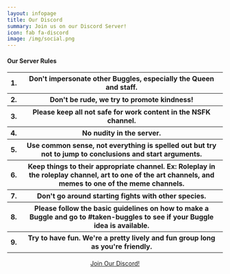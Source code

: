 ```yaml
---
layout: infopage
title: Our Discord
summary: Join us on our Discord Server!
icon: fab fa-discord
image: /img/social.png
---
```

<h4 class="text-primary">Our Server Rules</h4>
<table>
	<tbody>
		<tr>
			<th scope="row">1.</th>
			<th>Don't impersonate other Buggles, especially the Queen and staff.</th>
		</tr>
		<tr>
			<th scope="row">2.</th>
			<th>Don't be rude, we try to promote kindness!</th>
		</tr>
		<tr>
			<th scope="row">3.</th>
			<th>Please keep all not safe for work content in the NSFK channel.</th>
		</tr>
		<tr>
			<th scope="row">4.</th>
			<th>No nudity in the server.</th>
		</tr>
		<tr>
			<th scope="row">5.</th>
			<th>Use common sense, not everything is spelled out but try not to jump to 
			conclusions and start arguments.</th>
		</tr>
		<tr>
			<th scope="row">6.</th>
			<th>Keep things to their appropriate channel. Ex: Roleplay in the roleplay channel, 
			art to one of the art channels, and memes to one of the meme channels.</th>
		</tr>
		<tr>
			<th scope="row">7.</th>
			<th>Don't go around starting fights with other species.</th>
		</tr>
		<tr>
			<th scope="row">8.</th>
			<th>Please follow the basic guidelines on how to make a Buggle and go to 
			<span class="discord-tag">#taken-buggles</span> to see if your Buggle idea is available.</th>
		</tr>
		<tr>
			<th scope="row">9.</th>
			<th>Try to have fun. We're a pretty lively and fun group long as you're friendly.</th>
		</tr>
	</tbody>
</table>
<center>
<a class="btn btn-primary text-dark" href="https://discord.gg/zs7zayp" target="_blank">Join Our Discord!</a>
